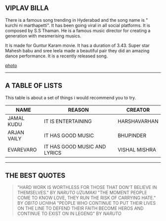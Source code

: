 ## VIPLAV BILLA
   There is a famous song trending in Hyderabad and the song name is " kurchi ni marthapetti".
It has been going viral in all social platforms. It is composed by S.S Thaman. He is a famous music director for creating a generation with mesmerising musics.

  It is made for Guntur Karam movie. It has a duration of 3.43. Super star Mahesh babu and sree leela  made a beautiful pair they did an amazing dance performance. It is a recently released song.

[photo](pic.jpg)

****
## A TABLE OF LISTS

 This table is about a set of things i would recommend you to try.

 | NAME | REASON | CREATOR |
 | ----- | -----   | -----    |
 | JAMAL KUDU | IT IS ENTERTAINING | HARSHAVARHAN |
 | ARJAN VAILY | IT HAS GOOD MUSIC | BHUPINDER |
 | EVAREVARO | IT HAS GOOD MUSIC AND LYRICS | VISHAL MISHRA |

 ****
 ## THE BEST QUOTES

> "HARD WORK IS WORTHLESS FOR THOSE THAT DON'T BELIEVE IN THEMSELVES." BY *NARUTO UZUMAKI*
> "THE MOMENT PEOPLE COME TO KNOW LOVE, THEY RUN THE RISK OF CARRYING HATE." BY *OBITO UCHIHA*
> "PEOPLE WHO CONTINUE TO PUT THEIR LIVES ON THE LINE TO DEFEND THEIR FAITH BECOME HEROS AND CONTINUE TO EXIST ON IN LEGENG" BY *NARUTO*
